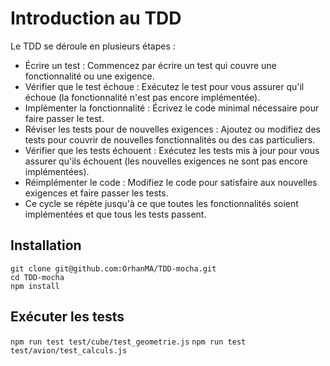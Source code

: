 # Introduction au TDD

Le TDD se déroule en plusieurs étapes :

- Écrire un test : Commencez par écrire un test qui couvre une fonctionnalité ou une exigence.
- Vérifier que le test échoue : Exécutez le test pour vous assurer qu'il échoue (la fonctionnalité n'est pas encore implémentée).
- Implémenter la fonctionnalité : Écrivez le code minimal nécessaire pour faire passer le test.
- Réviser les tests pour de nouvelles exigences : Ajoutez ou modifiez des tests pour couvrir de nouvelles fonctionnalités ou des cas particuliers.
- Vérifier que les tests échouent : Exécutez les tests mis à jour pour vous assurer qu'ils échouent (les nouvelles exigences ne sont pas encore implémentées).
- Réimplémenter le code : Modifiez le code pour satisfaire aux nouvelles exigences et faire passer les tests.
- Ce cycle se répète jusqu'à ce que toutes les fonctionnalités soient implémentées et que tous les tests passent.

## Installation

```
git clone git@github.com:OrhanMA/TDD-mocha.git
cd TDD-mocha
npm install
```

## Exécuter les tests

`npm run test test/cube/test_geometrie.js`
`npm run test test/avion/test_calculs.js`
